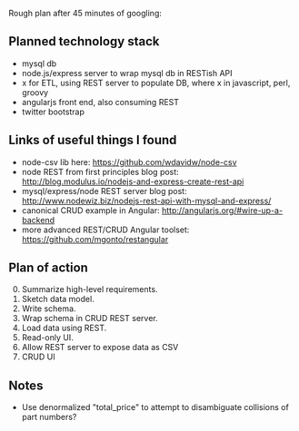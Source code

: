Rough plan after 45 minutes of googling:

## Planned technology stack
+ mysql db
+ node.js/express server to wrap mysql db in RESTish API
+ x for ETL, using REST server to populate DB, where x in javascript, perl, groovy
+ angularjs front end, also consuming REST
+ twitter bootstrap

## Links of useful things I found
+ node-csv lib here: https://github.com/wdavidw/node-csv
+ node REST from first principles blog post: http://blog.modulus.io/nodejs-and-express-create-rest-api
+ mysql/express/node REST server blog post: http://www.nodewiz.biz/nodejs-rest-api-with-mysql-and-express/
+ canonical CRUD example in Angular: http://angularjs.org/#wire-up-a-backend
+ more advanced REST/CRUD Angular toolset: https://github.com/mgonto/restangular

## Plan of action
0. Summarize high-level requirements.
1. Sketch data model.
2. Write schema.
3. Wrap schema in CRUD REST server.
5. Load data using REST.
6. Read-only UI.
7. Allow REST server to expose data as CSV
8. CRUD UI

## Notes
+ Use denormalized "total_price" to attempt to disambiguate collisions of part numbers? 
